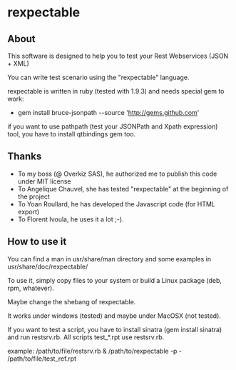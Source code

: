 rexpectable
===========

About
-----

This software is designed to help you to test your Rest Webservices 
(JSON + XML)

You can write test scenario using the "rexpectable" language.

rexpectable is written in ruby (tested with 1.9.3) and needs special gem to work:
  - gem install bruce-jsonpath --source 'http://gems.github.com'

if you want to use pathpath (test your JSONPath and Xpath expression) tool, you have to install qtbindings gem too.

Thanks
------

 - To my boss (@ Overkiz SAS), he authorized me to publish this code under MIT license
 - To Angelique Chauvel, she has tested "rexpectable" at the beginning of the project
 - To Yoan Roullard, he has developed the Javascript code (for HTML export)
 - To Florent Ivoula, he uses it a lot ;-).

How to use it
--------------

You can find a man in usr/share/man directory and some examples in usr/share/doc/rexpectable/

To use it, simply copy files to your system or build a Linux package (deb, rpm, whatever).

Maybe change the shebang of rexpectable.

It works under windows (tested) and maybe under MacOSX (not tested).

If you want to test a script, you have to install sinatra (gem install sinatra) and run restsrv.rb. All scripts test_*.rpt use restsrv.rb.

example:
/path/to/file/restsrv.rb &
/path/to/rexpectable -p - /path/to/file/test_ref.rpt

